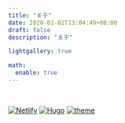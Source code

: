 ```yaml
---
title: "关于"
date: 2020-01-02T13:04:49+08:00
draft: false
description: "关于"

lightgallery: true

math:
  enable: true
---
```




<br>

[![Netlify](https://img.shields.io/netlify/66b030e8-2a54-40a2-ac44-7e502acc5cec)](netlify.com)      [![Hugo](https://img.shields.io/badge/Hugo-0.92.2-ff4088?style=flat&logo=hugo)](https://gohugo.io/)       [![theme](https://img.shields.io/badge/Theme-LoveIt-green)](https://github.com/dillonzq/LoveIt)

<br>

